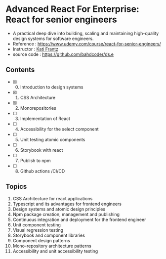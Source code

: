 # Advanced React For Enterprise: React for senior engineers

- A practical deep dive into building, scaling and maintaining
  high-quality design systems for software engineers.
- Reference : https://www.udemy.com/course/react-for-senior-engineers/
- Instructor : [Kati Frantz](https://www.udemy.com/course/react-for-senior-engineers/#instructor-1)
- source code : https://github.com/bahdcoder/ds.e

## Contents

- [x] 0. Introduction to design systems
- [x] 1. CSS Architecture
- [x] 2. Monorepositories
- [ ] 3. Implementation of React
- [ ] 4. Accessibility for the select component
- [ ] 5. Unit testing atomic components
- [ ] 6. Storybook with react
- [ ] 7. Publish to npm
- [ ] 8. Github actions /CI/CD

## Topics

1. CSS Architecture for react applications
2. Typescript and its advantages for frontend engineers
3. Design systems and atomic design principles
4. Npm package creation, management and publishing
5. Continuous integration and deployment for the frontend engineer
6. Unit component testing
7. Visual regression testing
8. Storybook and component libraries
9. Component design patterns
10. Mono-repository architecture patterns
11. Accessibility and unit accessibility testing
